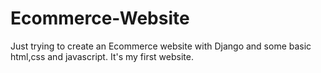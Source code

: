 # Ecommerce-Website
Just trying to create an Ecommerce website with Django and some basic html,css and javascript. It's my first website.

